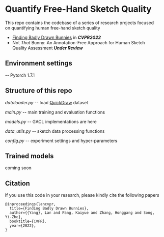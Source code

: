 # Quantify Free-Hand Sketch Quality

This repo contains the codebase of a series of research projects focused on quantifying human free-hand sketch quality

- [Finding Badly Drawn Bunnies](https://openaccess.thecvf.com/content/CVPR2022/papers/Yang_Finding_Badly_Drawn_Bunnies_CVPR_2022_paper.pdf) in ***CVPR2022***
- Not *That* Bunny: An Annotation-Free Approach for Human Sketch Quality Assessment ***Under Review***

## Environment settings
-- Pytorch 1.7.1 

## Structure of this repo
*dataloader.py* -- load [QuickDraw](https://github.com/googlecreativelab/quickdraw-dataset) dataset

*main.py* -- main training and evaluation functions

*models.py* -- GACL implementations are here

*data_utils.py* -- sketch data processing functions

*config.py* -- experiment settings and hyper-parameters

## Trained models
coming soon

## Citation
If you use this code in your research, please kindly cite the following papers
```
@inproceedings{lancvpr,
  title={Finding Badly Drawn Bunnies},
  author={{Yang}, Lan and Pang, Kaiyue and Zhang, Honggang and Song, Yi-Zhe},
  booktitle={CVPR},
  year={2022},
}
```
